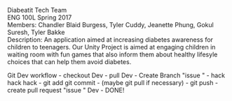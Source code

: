 Diabeatit Tech Team	</br>
ENG 100L Spring 2017 </br>
Members: Chandler Blaid Burgess, Tyler Cuddy, Jeanette Phung, Gokul Suresh, Tyler Bakke	</br>
Description: An application aimed at increasing diabetes awareness for children to teenagers. Our Unity Project is aimed at engaging children in waiting room with fun games that also inform them about healthy lifesyle choices that can help them avoid diabetes.

Git Dev workflow
    - checkout Dev
    - pull Dev
    - Create Branch "issue "
    - hack hack hack
    - git add git commit
    - (maybe git pull if necessary)
    - git push
    - create pull request "issue " Dev
    - DONE!
